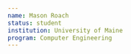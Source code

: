 ```yaml
---
name: Mason Roach
status: student
institution: University of Maine
program: Computer Engineering
---
```


